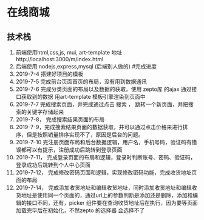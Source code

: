 # 在线商城
## 技术栈
1. 前端使用html,css,js, mui, art-template 地址 http://localhost:3000/m/index.html
2. 后端使用 nodejs,express,mysql (后端别人做的)
#完成进度
1. 2019-7-4 搭建好项目的模板
2. 2019-7-5 完成前台页面首页的布局，没有用到数据通讯
3. 2019-7-6 完成分类页面的布局以及数据的获取，使用 zepto库 的ajax 通过接口获取到的数据 用art-template 模板引擎渲染到页面中
4. 2019-7-7 完成搜索页面，并完成通过点击 搜索 ， 跳转一个新页面，并把搜索的关键字存储起来
5. 2019-7-8， 完成搜索结果页面的布局
6. 2019-7-9，完成搜索结果页面的数据获取，并可以通过点击价格来进行排序，但是按照销量排序实现不了，原因是后台的问题。
7. 2019-7-10 完注册页面布局和后台数据逻辑，用户名，手机号码，验证码有错误都可以有提示，注册成功后跳转到登录页面
8. 2019-7-11， 完成登录页面的布局和逻辑，登录时判断账号、密码、验证码，登录成功后跳转到个人中心页面
9. 2019-7-12， 完成修改密码页面和逻辑，实现修改密码功能，完成收货地址页面的布局
10. 2019-7-14， 完成添加收货地址和编辑收货地址，同时添加收货地址和编辑收货地址是使用同一个页面的，通过url上的参数判断是添加还是删除，添加和编辑的接口不同，还有，picker 组件要在查询收货地址后在执行，因为要等页面加载完毕后在初始化，不然zepto 的选择器 会选择不了


